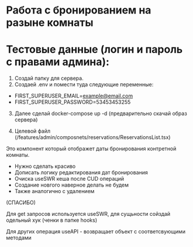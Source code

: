 # Работа с бронированием на разыне комнаты

# Тестовые данные (логин и пароль с правами админа):

1. Создай папку для сервера.
2. Создаей .env и помести туда следующие переменные:

- FIRST_SUPERUSER_EMAIL=example@email.com
- FIRST_SUPERUSER_PASSWORD=53453453255

3. Далее сделай docker-compose up -d (предварительно скачай образ сервера)

4. Целевой файл (/features/admin/composnets/reservations/ReservationsList.tsx)

Это компонент который отображет даты бронирования контретной комнаты.

- Нужно сделать красиво
- Дописать логику редактирования дат бронирования
- Очиска useSWR кеша после CUD операций
- Создание новгого наверное делать не будем
- Также аналогично с удалением

(СПАСИБО)

Для get запросов используется useSWR, для сущьности сойздай одельный хук (ченки в папке hooks)

Для других операция useAPI - возвращает объект с соответсвующими методами
